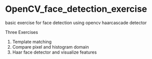 # OpenCV_face_detection_exercise
basic exercise for face detection using opencv haarcascade detector

Three Exercises

1. Template matching
2. Compare pixel and histogram domain
3. Haar face detector and visualize features

